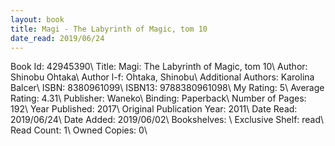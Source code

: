 ```yaml
---
layout: book
title: Magi - The Labyrinth of Magic, tom 10
date_read: 2019/06/24
---
```


Book Id: 42945390\ 
Title: Magi: The Labyrinth of Magic, tom 10\ 
Author: Shinobu Ohtaka\ 
Author l-f: Ohtaka, Shinobu\ 
Additional Authors: Karolina Balcer\ 
ISBN: 8380961099\ 
ISBN13: 9788380961098\ 
My Rating: 5\ 
Average Rating: 4.31\ 
Publisher: Waneko\ 
Binding: Paperback\ 
Number of Pages: 192\ 
Year Published: 2017\ 
Original Publication Year: 2011\ 
Date Read: 2019/06/24\ 
Date Added: 2019/06/02\ 
Bookshelves: \ 
Exclusive Shelf: read\ 
Read Count: 1\ 
Owned Copies: 0\ 

